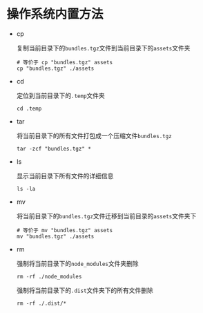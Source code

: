 # 操作系统内置方法

- cp
  
  复制当前目录下的`bundles.tgz`文件到当前目录下的`assets`文件夹

  ```shell
  # 等价于 cp "bundles.tgz" assets
  cp "bundles.tgz" ./assets
  ```

- cd
  
  定位到当前目录下的`.temp`文件夹

  ```shell
  cd .temp
  ```

- tar

  将当前目录下的所有文件打包成一个压缩文件`bundles.tgz`

  ```shell
  tar -zcf "bundles.tgz" *
  ```

- ls

  显示当前目录下所有文件的详细信息

  ```shell
  ls -la
  ```

- mv
  
  将当前目录下的`bundles.tgz`文件迁移到当前目录的`assets`文件夹下

  ```shell
  # 等价于 mv "bundles.tgz" assets
  mv "bundles.tgz" ./assets
  ```

- rm
  
  强制将当前目录下的`node_modules`文件夹删除

  ```shell
  rm -rf ./node_modules
  ```  

  强制将当前目录下的`.dist`文件夹下的所有文件删除

  ```shell
  rm -rf ./.dist/*
  ```

